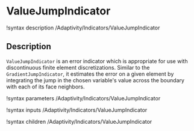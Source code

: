 # ValueJumpIndicator
!syntax description /Adaptivity/Indicators/ValueJumpIndicator

## Description
`ValueJumpIndicator` is an error indicator which is appropriate for use with
discontinuous finite element discretizations. Similar to the `GradientJumpIndicator`,
it estimates the error on a given element by integrating the jump in the
chosen variable's value across the boundary with each of its face neighbors.

!syntax parameters /Adaptivity/Indicators/ValueJumpIndicator

!syntax inputs /Adaptivity/Indicators/ValueJumpIndicator

!syntax children /Adaptivity/Indicators/ValueJumpIndicator
